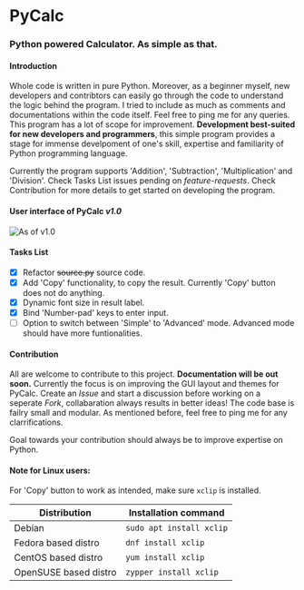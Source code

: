 # PyCalc
### Python powered Calculator. As simple as that.
#### Introduction
Whole code is written in pure Python. Moreover, as a beginner myself, new developers and contribtors can easily go through the code to understand the logic behind the program. I tried to include as much as comments and documentations within the code itself. Feel free to ping me for any queries. This program has a lot of scope for improvement. **Development best-suited for new developers and programmers**, this simple program provides a stage for immense develpoment of one's skill, expertise and familiarity of Python programming language.

Currently the program supports 'Addition', 'Subtraction', 'Multiplication' and 'Division'. Check Tasks List issues pending on *feature-requests*. Check Contribution for more details to get started on developing the program.

#### User interface of PyCalc *v1.0*

![As of v1.0](https://raw.githubusercontent.com/maddypie/PyCalc/master/PyCalc-v1.0.png)

#### Tasks List
- [x] Refactor ~~source.py~~ source code.
- [x] Add 'Copy' functionality, to copy the result. Currently 'Copy' button does not do anything.
- [x] Dynamic font size in result label.
- [x] Bind 'Number-pad' keys to enter input.
- [ ] Option to switch between 'Simple' to 'Advanced' mode. Advanced mode should have more funtionalities.

#### Contribution
All are welcome to contribute to this project. **Documentation will be out soon.** Currently the focus is on improving the GUI layout and themes for PyCalc. Create an *Issue* and start a discussion before working on a seperate *Fork*, collabaration always results in better ideas! The code base is failry small and modular. As mentioned before, feel free to ping me for any clarrifications.

Goal towards your contribution should always be to improve expertise on Python.

#### Note for Linux users:
For 'Copy' button to work as intended, make sure ```xclip``` is installed.

Distribution | Installation command
-------------|---------------------
Debian | `sudo apt install xclip`
Fedora based distro | `dnf install xclip`
CentOS based distro | `yum install xclip`
OpenSUSE based distro | `zypper install xclip`
